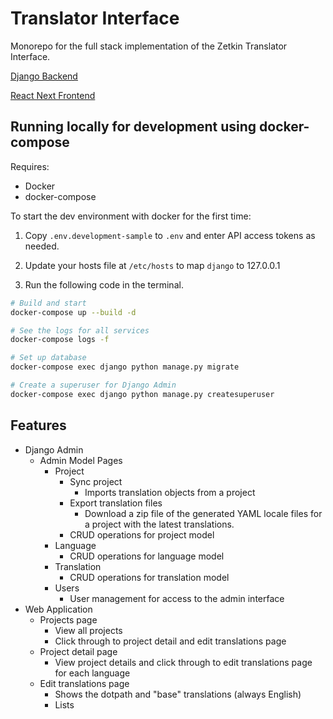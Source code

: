 # Translator Interface

Monorepo for the full stack implementation of the Zetkin Translator Interface.

[Django Backend](./backend)

[React Next Frontend](./frontend)

## Running locally for development using docker-compose

Requires:

-   Docker
-   docker-compose

To start the dev environment with docker for the first time:

1. Copy `.env.development-sample` to `.env` and enter API access tokens as needed.

2. Update your hosts file at `/etc/hosts` to map `django` to 127.0.0.1

3. Run the following code in the terminal.

```sh
# Build and start
docker-compose up --build -d

# See the logs for all services
docker-compose logs -f

# Set up database
docker-compose exec django python manage.py migrate

# Create a superuser for Django Admin
docker-compose exec django python manage.py createsuperuser
```

## Features

-   Django Admin
    -   Admin Model Pages
        -   Project
            -   Sync project
                -   Imports translation objects from a project
            -   Export translation files
                -   Download a zip file of the generated YAML locale files for a project with the latest translations.
            -   CRUD operations for project model
        -   Language
            -   CRUD operations for language model
        -   Translation
            -   CRUD operations for translation model
        -   Users
            -   User management for access to the admin interface
-   Web Application
    -   Projects page
        -   View all projects
        -   Click through to project detail and edit translations page
    -   Project detail page
        -   View project details and click through to edit translations page for each language
    -   Edit translations page
        -   Shows the dotpath and "base" translations (always English)
        -   Lists
